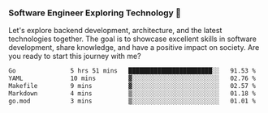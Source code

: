 ### Software Engineer Exploring Technology 🚀 

Let's explore backend development, architecture, and the latest technologies together. The goal is to showcase excellent skills in software development, share knowledge, and have a positive impact on society. Are you ready to start this journey with me?

<!--START_SECTION:waka-->

```txt
Go               5 hrs 51 mins   ███████████████████████░░   91.53 %
YAML             10 mins         ▓░░░░░░░░░░░░░░░░░░░░░░░░   02.76 %
Makefile         9 mins          ▓░░░░░░░░░░░░░░░░░░░░░░░░   02.57 %
Markdown         4 mins          ▒░░░░░░░░░░░░░░░░░░░░░░░░   01.18 %
go.mod           3 mins          ▒░░░░░░░░░░░░░░░░░░░░░░░░   01.01 %
```

<!--END_SECTION:waka-->
